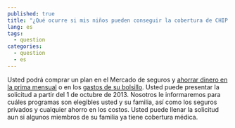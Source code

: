 ```yaml
---
published: true
title: "¿Qué ocurre si mis niños pueden conseguir la cobertura de CHIP o de Medicaid pero yo no soy elegible para Medicaid?"
lang: es
tags: 
  - question
categories: 
  - question
  - es
---
```


Usted podrá comprar un plan en el Mercado de seguros y [ahorrar dinero en la prima mensual](/es/will-i-qualify-to-save-on-monthly-premiums) o en los [gastos de su bolsillo](/es/will-i-qualify-to-save-on-out-of-pocket-costs). Usted puede presentar la solicitud a partir del 1 de octubre de 2013. Nosotros le informaremos para cuáles programas son elegibles usted y su familia, así como los seguros privados y cualquier ahorro en los costos. Usted puede llenar la solicitud aun si algunos miembros de su familia ya tiene cobertura médica.
